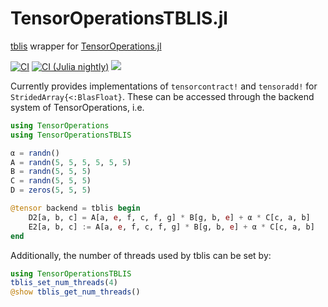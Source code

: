 # TensorOperationsTBLIS.jl

[tblis](https://github.com/devinamatthews/tblis) wrapper for [TensorOperations.jl](https://github.com/Jutho/TensorOperations.jl)

[![CI][ci-img]][ci-url] [![CI (Julia nightly)][ci-julia-nightly-img]][ci-julia-nightly-url] [![][codecov-img]][codecov-url]

[ci-img]: https://github.com/lkdvos/TensorOperationsTBLIS.jl/actions/workflows/ci.yml/badge.svg
[ci-url]: https://github.com/lkdvos/TensorOperationsTBLIS.jl/actions/workflows/ci.yml

[ci-julia-nightly-img]: https://github.com/lkdvos/TensorOperationsTBLIS.jl/actions/workflows/ci-julia-nightly.yml/badge.svg
[ci-julia-nightly-url]: https://github.com/lkdvos/TensorOperationsTBLIS.jl/actions/workflows/ci-julia-nightly.yml

[codecov-img]: https://codecov.io/gh/lkdvos/TensorOperationsTBLIS.jl/branch/master/graph/badge.svg
[codecov-url]: https://codecov.io/gh/lkdvos/TensorOperationsTBLIS.jl

Currently provides implementations of `tensorcontract!` and `tensoradd!` for `StridedArray{<:BlasFloat}`. These can be accessed through the backend system of TensorOperations, i.e.
```julia
using TensorOperations
using TensorOperationsTBLIS

α = randn()
A = randn(5, 5, 5, 5, 5, 5)
B = randn(5, 5, 5)
C = randn(5, 5, 5)
D = zeros(5, 5, 5)

@tensor backend = tblis begin
    D2[a, b, c] = A[a, e, f, c, f, g] * B[g, b, e] + α * C[c, a, b]
    E2[a, b, c] := A[a, e, f, c, f, g] * B[g, b, e] + α * C[c, a, b]
end
```

Additionally, the number of threads used by tblis can be set by:
```julia
using TensorOperationsTBLIS
tblis_set_num_threads(4)
@show tblis_get_num_threads()
```
